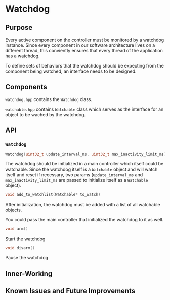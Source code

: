 # Watchdog

## Purpose

Every active component on the controller must be monitored by a watchdog instance. Since every component in our software architecture lives on a different thread, this conviently ensures that every thread of the application has a watchdog.

To define sets of behaviors that the watchdog should be expecting from the component being watched, an interface needs to be designed.

## Components

`watchdog.hpp` contains the `Watchdog` class.

`watchable.hpp` contains `Watchable` class which serves as the interface for an object to be wached by the watchdog.
## API

### `Watchdog`

```cpp
Watchdog(uint32_t update_interval_ms, uint32_t max_inactivity_limit_ms)
```

The watchdog should be initialized in a main controller which itself could be watchable. Since the watchdog itself is a `Watchable` object and will watch itself and reset if necessary, two params (`update_interval_ms` and `max_inactivity_limit_ms` are passed to initialize itself as a `Watchable` object).

```cpp
void add_to_watchlist(Watchable* to_watch)
```

After initialization, the watchdog must be added with a list of all watchable objects.

You could pass the main controller that initialized the watchdog to it as well.

```cpp
void arm()
```

Start the watchdog

```cpp
void disarm()
```

Pause the watchdog

## Inner-Working

## Known Issues and Future Improvements
